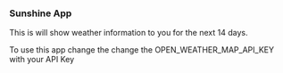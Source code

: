 ### Sunshine App 
This is will show weather information to you for the next 14
days.

To use this app change the change the OPEN_WEATHER_MAP_API_KEY with your API Key